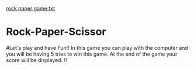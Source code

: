 [rock paper game.txt](https://github.com/Shruthikrishna626/Fun-Game/files/10173168/rock.paper.game.txt)
# Rock-Paper-Scissor
#Let's play and have Fun!!
In this game you can play with the computer and you will be having 5 tries to win this game.
At the end of the game your score will be displayed.
!!
